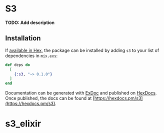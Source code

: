 # S3

**TODO: Add description**

## Installation

If [available in Hex](https://hex.pm/docs/publish), the package can be installed
by adding `s3` to your list of dependencies in `mix.exs`:

```elixir
def deps do
  [
    {:s3, "~> 0.1.0"}
  ]
end
```

Documentation can be generated with [ExDoc](https://github.com/elixir-lang/ex_doc)
and published on [HexDocs](https://hexdocs.pm). Once published, the docs can
be found at [https://hexdocs.pm/s3](https://hexdocs.pm/s3).

# s3_elixir
